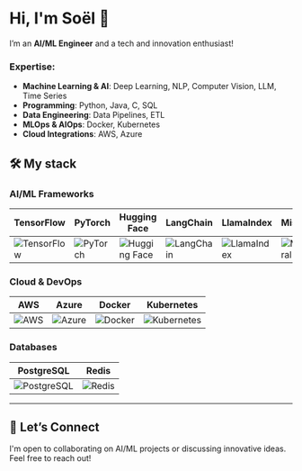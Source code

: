# Hi, I'm Soël 👋

I’m an **AI/ML Engineer** and a tech and innovation enthusiast!

### Expertise:

- **Machine Learning & AI**: Deep Learning, NLP, Computer Vision, LLM, Time Series
- **Programming**: Python, Java, C, SQL
- **Data Engineering**: Data Pipelines, ETL
- **MLOps & AIOps**: Docker, Kubernetes
- **Cloud Integrations**: AWS, Azure


## 🛠️ My stack

### AI/ML Frameworks
| TensorFlow | PyTorch | Hugging Face | LangChain | LlamaIndex | Mistral |
|------------|---------|--------------|-----------|------------|---------|
| ![TensorFlow](https://img.shields.io/badge/TensorFlow-FF6F00?style=flat&logo=tensorflow&logoColor=white) | ![PyTorch](https://img.shields.io/badge/PyTorch-EE4C2C?style=flat&logo=pytorch&logoColor=white) | ![Hugging Face](https://img.shields.io/badge/Hugging%20Face-FDDA24?style=flat&logo=Huggingface&logoColor=black) | ![LangChain](https://img.shields.io/badge/LangChain-4D57E7?style=flat&logo=langchain&logoColor=white) | ![LlamaIndex](https://img.shields.io/badge/LlamaIndex-000000?style=flat&logoColor=white) | ![Mistral](https://img.shields.io/badge/Mistral-5B4B99?style=flat&logoColor=white) |

### Cloud & DevOps
| AWS | Azure | Docker | Kubernetes |
|-----|-------|--------|------------|
| ![AWS](https://img.shields.io/badge/AWS-232F3E?style=flat&logo=amazon-aws&logoColor=white) | ![Azure](https://img.shields.io/badge/Azure-0089D6?style=flat&logo=microsoftazure&logoColor=white) | ![Docker](https://img.shields.io/badge/Docker-2496ED?style=flat&logo=docker&logoColor=white) | ![Kubernetes](https://img.shields.io/badge/Kubernetes-326CE5?style=flat&logo=kubernetes&logoColor=white) |

### Databases
| PostgreSQL | Redis |
|------------|-------|
| ![PostgreSQL](https://img.shields.io/badge/PostgreSQL-336791?style=flat&logo=postgresql&logoColor=white) | ![Redis](https://img.shields.io/badge/Redis-DC382D?style=flat&logo=redis&logoColor=white) |



---

## 🤝 Let’s Connect

I'm open to collaborating on AI/ML projects or discussing innovative ideas. Feel free to reach out!
